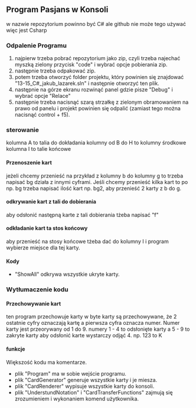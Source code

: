 ﻿## Program Pasjans w Konsoli
w nazwie repozytorium powinno być C# ale github nie może tego używać więc jest Csharp

### Odpalenie Programu
1. najpierw trzeba pobrać repozytorium jako zip, czyli trzeba najechać myszką zielony przycisk "code" i wybrać opcje pobierania zip.
2. następnie trzeba odpakować zip.
3. potem trzeba otworzyć folder projektu, który powinien się znajdować "13-15_C#_jakub_lazarek.sln" i następnie otworzyć ten plik.
4. następnie na górze ekranu rozwinąć panel gdzie pisze "Debug" i wybrać opcje "Relace"
5. następnie trzeba nacisnąć szarą strzałkę z zielonym obramowaniem na prawo od panelu i projekt powinien się odpalić (zamiast tego można nacisnąć control + f5).
### sterowanie
kolumna A to talia do dokładania
kolumny od B do H to kolumny środkowe
kolumna I to talie końcowe
#### Przenoszenie kart
jeżeli chcemy przenieść na przykład z kolumny b do kolumny g to trzeba napisać bg działa z innymi cyframi.
Jeśli chcemy przenieść kilka kart to po np. bg trzeba napisać ilość kart np. bg2, aby przenieść 2 karty z b do g.
#### odkrywanie kart z tali do dobierania
aby odsłonić następną karte z tali dobierania tżeba napisać "f"
#### odkładanie kart ta stos końcowy
aby przenieść na stosy końcowe tżeba dać do kolumny I i program wybierze miejsce dla tej karty.
#### Kody
* "ShowAll" odkrywa wszystkie ukryte karty.
### Wytłumaczenie kodu
#### Przechowywanie kart
ten program przechowuje karty w byte
karty są przechowywane, że 2 ostatnie cyfry oznaczają kartę a pierwsza cyfra oznacza numer.
Numer karty jest przeorywany od 1 do 9.
numery 1 - 4 to odsłonięte karty a 5 - 9 to zakryte karty
aby odsłonić karte wystarczy odjąć 4.
np. 123 to K
#### funkcje
Większość kodu ma komentarze.
* plik "Program"
ma w sobie wejście programu.
* plik "CardGenerator"
generuje wszystkie karty i je miesza.
* plik "CardRenderer"
wypisuje wszystkie karty do konsoli.
* plik "UnderstundNotation" i "CardTransferFunctions"
zajmują się zrozumieniem i wykonaniem komend użytkownika.
